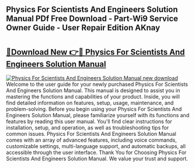 ## Physics For Scientists And Engineers Solution Manual PDf Free Download - Part-Wi9 Service Owner Guide - User Repair Edition AKnay

# <h2><a href="http://bc69379.oget.top/?id=Physics+For+Scientists+And+Engineers+Solution+Manual">🔗Download New 👉🔴 Physics For Scientists And Engineers Solution Manual</a></h2>

[![Physics For Scientists And Engineers Solution Manual new download](https://i.imgur.com/5g1atiW.png)](http://bc69379.oget.top/?id=Physics+For+Scientists+And+Engineers+Solution+Manual)
Welcome to the user guide for your newly purchased Physics For Scientists And Engineers Solution Manual. This manual is designed to assist you in mastering the functions and capabilities of your product. Inside, you will find detailed information on features, setup, usage, maintenance, and problem-solving. Before you begin using your Physics For Scientists And Engineers Solution Manual, please familiarize yourself with its functions and features by reading this user manual. You'll find clear instructions for installation, setup, and operation, as well as troubleshooting tips for common issues. Physics For Scientists And Engineers Solution Manual comes with an array of advanced features, including voice commands, customizable settings, multi-language support, and automatic backups, all accessible through the user interface. Thank You for Choosing Physics For Scientists And Engineers Solution Manual. We value your trust and support.
